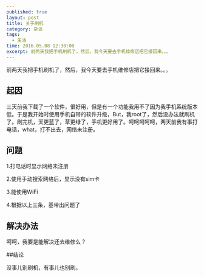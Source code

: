 ```yaml
---
published: true
layout: post
title: 关于刷机
category: 杂谈
tags: 
  - 生活
time: 2016.05.08 12:30:00
excerpt: 前两天我把手机刷机了，然后，我今天要去手机维修店把它接回来。。。
---
```

前两天我把手机刷机了，然后，我今天要去手机维修店把它接回来。。。

<!--more-->

## 起因

三天前我下载了一个软件，很好用，但是有一个功能我用不了因为我手机系统版本低。于是我开始时使用手机自带的软件升级，But，我root了，然后没办法就刷机了。刷完机，天更蓝了，草更绿了，手机更好用了。呵呵呵呵呵，两天前我有事打电话，what，打不出去，网络未注册。

## 问题

1.打电话时显示网络未注册

2.使用手动搜索网络后，显示没有sim卡

3.能使用WiFi

4.根据以上三条，基带出问题了

## 解决办法

呵呵，我要是能解决还去维修么？

##结论

没事儿别刷机，有事儿也别刷。

